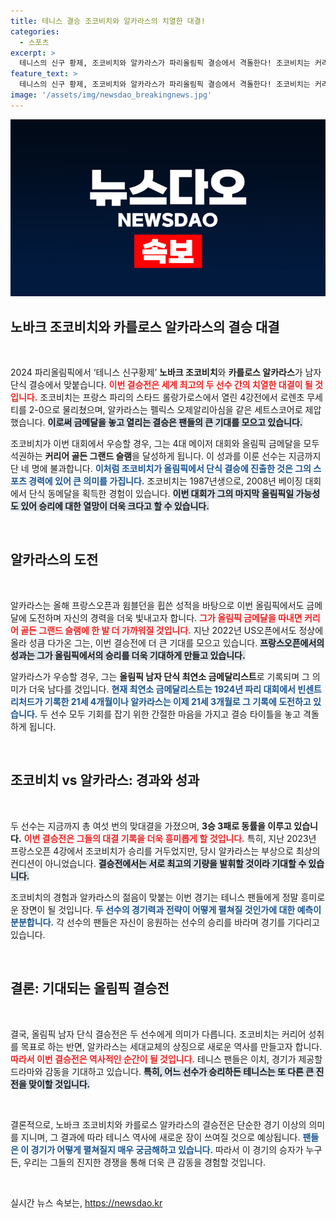 ```yaml
---
title: 테니스 결승 조코비치와 알카라스의 치열한 대결!
categories:
  - 스포츠
excerpt: >
  테니스의 신구 황제, 조코비치와 알카라스가 파리올림픽 결승에서 격돌한다! 조코비치는 커리어 골든 그랜드 슬램에 도전하고, 알카라스는 최연소 금메달 기록을 노린다. 역사적 대결, 누가 승자가 될 것인가?
feature_text: >
  테니스의 신구 황제, 조코비치와 알카라스가 파리올림픽 결승에서 격돌한다! 조코비치는 커리어 골든 그랜드 슬램에 도전하고, 알카라스는 최연소 금메달 기록을 노린다. 역사적 대결, 누가 승자가 될 것인가?
image: '/assets/img/newsdao_breakingnews.jpg'
---
```


<p><img src="/assets/img/newsdao_breakingnews.jpg" alt="cryptoinkorea 속보" /></p>

<h2 data-ke-size="size26">노바크 조코비치와 카를로스 알카라스의 결승 대결</h2>

<p data-ke-size="size16">&nbsp;</p>

<p data-ke-size="size16">2024 파리올림픽에서 ‘테니스 신구황제’ <b>노바크 조코비치</b>와 <b>카를로스 알카라스</b>가 남자 단식 결승에서 맞붙습니다. <b><span style="color: #ee2323;">이번 결승전은 세계 최고의 두 선수 간의 치열한 대결이 될 것입니다.</span></b> 조코비치는 프랑스 파리의 스타드 롤랑가로스에서 열린 4강전에서 로렌초 무세티를 2-0으로 물리쳤으며, 알카라스는 펠릭스 오제알리아심을 같은 세트스코어로 제압했습니다. <b><span style="background-color: #21538527;">이로써 금메달을 놓고 열리는 결승은 팬들의 큰 기대를 모으고 있습니다.</span></b> </p>

<p data-ke-size="size16">조코비치가 이번 대회에서 우승할 경우, 그는 4대 메이저 대회와 올림픽 금메달을 모두 석권하는 <b>커리어 골든 그랜드 슬램</b>을 달성하게 됩니다. 이 성과를 이룬 선수는 지금까지 단 네 명에 불과합니다. <b><span style="color: #1a5490;">이처럼 조코비치가 올림픽에서 단식 결승에 진출한 것은 그의 스포츠 경력에 있어 큰 의미를 가집니다.</span></b> 조코비치는 1987년생으로, 2008년 베이징 대회에서 단식 동메달을 획득한 경험이 있습니다. <b><span style="background-color: #21538527;">이번 대회가 그의 마지막 올림픽일 가능성도 있어 승리에 대한 열망이 더욱 크다고 할 수 있습니다.</span></b></p>

<p data-ke-size="size16">&nbsp;</p>

<h2 data-ke-size="size26">알카라스의 도전</h2>

<p data-ke-size="size16">&nbsp;</p>

<p data-ke-size="size16">알카라스는 올해 프랑스오픈과 윔블던을 휩쓴 성적을 바탕으로 이번 올림픽에서도 금메달에 도전하며 자신의 경력을 더욱 빛내고자 합니다. <b><span style="color: #ee2323;">그가 올림픽 금메달을 따내면 커리어 골든 그랜드 슬램에 한 발 더 가까워질 것입니다.</span></b> 지난 2022년 US오픈에서도 정상에 올라 성큼 다가온 그는, 이번 결승전에 더 큰 기대를 모으고 있습니다. <b><span style="background-color: #21538527;">프랑스오픈에서의 성과는 그가 올림픽에서의 승리를 더욱 기대하게 만들고 있습니다.</span></b></p>

<p data-ke-size="size16">알카라스가 우승할 경우, 그는 <b>올림픽 남자 단식 최연소 금메달리스트</b>로 기록되며 그 의미가 더욱 남다를 것입니다. <b><span style="color: #1a5490;">현재 최연소 금메달리스트는 1924년 파리 대회에서 빈센트 리처드가 기록한 21세 4개월이나 알카라스는 이제 21세 3개월로 그 기록에 도전하고 있습니다.</span></b> 두 선수 모두 기회를 잡기 위한 간절한 마음을 가지고 결승 타이틀을 놓고 격돌하게 됩니다.</p>

<p data-ke-size="size16">&nbsp;</p>

<h2 data-ke-size="size26">조코비치 vs 알카라스: 경과와 성과</h2>

<p data-ke-size="size16">&nbsp;</p>

<p data-ke-size="size16">두 선수는 지금까지 총 여섯 번의 맞대결을 가졌으며, <b>3승 3패로 동률을 이루고 있습니다.</b> <b><span style="color: #ee2323;">이번 결승전은 그들의 대결 기록을 더욱 흥미롭게 할 것입니다.</span></b> 특히, 지난 2023년 프랑스오픈 4강에서 조코비치가 승리를 거두었지만, 당시 알카라스는 부상으로 최상의 컨디션이 아니었습니다. <b><span style="background-color: #21538527;">결승전에서는 서로 최고의 기량을 발휘할 것이라 기대할 수 있습니다.</span></b> </p>

<p data-ke-size="size16">조코비치의 경험과 알카라스의 젊음이 맞붙는 이번 경기는 테니스 팬들에게 정말 흥미로운 장면이 될 것입니다. <b><span style="color: #1a5490;">두 선수의 경기력과 전략이 어떻게 펼쳐질 것인가에 대한 예측이 분분합니다.</span></b> 각 선수의 팬들은 자신이 응원하는 선수의 승리를 바라며 경기를 기다리고 있습니다.</p>

<p data-ke-size="size16">&nbsp;</p>

<h2 data-ke-size="size26">결론: 기대되는 올림픽 결승전</h2>

<p data-ke-size="size16">&nbsp;</p>

<p data-ke-size="size16">결국, 올림픽 남자 단식 결승전은 두 선수에게 의미가 다릅니다. 조코비치는 커리어 성취를 목표로 하는 반면, 알카라스는 세대교체의 상징으로 새로운 역사를 만들고자 합니다. <b><span style="color: #ee2323;">따라서 이번 결승전은 역사적인 순간이 될 것입니다.</span></b> 테니스 팬들은 이치, 경기가 제공할 드라마와 감동을 기대하고 있습니다. <b><span style="background-color: #21538527;">특히, 어느 선수가 승리하든 테니스는 또 다른 큰 진전을 맞이할 것입니다.</span></b></p>

<p data-ke-size="size16">&nbsp;</p>

<p data-ke-size="size16">결론적으로, 노바크 조코비치와 카를로스 알카라스의 결승전은 단순한 경기 이상의 의미를 지니며, 그 결과에 따라 테니스 역사에 새로운 장이 쓰여질 것으로 예상됩니다. <b><span style="color: #1a5490;">팬들은 이 경기가 어떻게 펼쳐질지 매우 궁금해하고 있습니다.</span></b> 따라서 이 경기의 승자가 누구든, 우리는 그들의 진지한 경쟁을 통해 더욱 큰 감동을 경험할 것입니다.</p>

<p data-ke-size="size16">&nbsp;</p>
실시간 뉴스 속보는, <a href="https://newsdao.kr" rel="dofollow">https://newsdao.kr</a>


